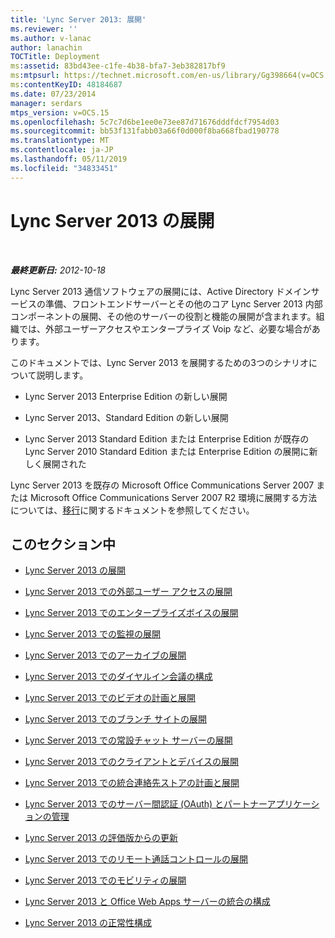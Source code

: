 ```yaml
---
title: 'Lync Server 2013: 展開'
ms.reviewer: ''
ms.author: v-lanac
author: lanachin
TOCTitle: Deployment
ms:assetid: 83bd43ee-c1fe-4b38-bfa7-3eb382817bf9
ms:mtpsurl: https://technet.microsoft.com/en-us/library/Gg398664(v=OCS.15)
ms:contentKeyID: 48184687
ms.date: 07/23/2014
manager: serdars
mtps_version: v=OCS.15
ms.openlocfilehash: 5c7c7d6be1ee0e73ee87d71676dddfdcf7954d03
ms.sourcegitcommit: bb53f131fabb03a66f0d000f8ba668fbad190778
ms.translationtype: MT
ms.contentlocale: ja-JP
ms.lasthandoff: 05/11/2019
ms.locfileid: "34833451"
---
```

<div data-xmlns="http://www.w3.org/1999/xhtml">

<div class="topic" data-xmlns="http://www.w3.org/1999/xhtml" data-msxsl="urn:schemas-microsoft-com:xslt" data-cs="http://msdn.microsoft.com/en-us/">

<div data-asp="http://msdn2.microsoft.com/asp">

# <a name="deployment-of-lync-server-2013"></a>Lync Server 2013 の展開

</div>

<div id="mainSection">

<div id="mainBody">

<span> </span>

_**最終更新日:** 2012-10-18_

Lync Server 2013 通信ソフトウェアの展開には、Active Directory ドメインサービスの準備、フロントエンドサーバーとその他のコア Lync Server 2013 内部コンポーネントの展開、その他のサーバーの役割と機能の展開が含まれます。組織では、外部ユーザーアクセスやエンタープライズ Voip など、必要な場合があります。

このドキュメントでは、Lync Server 2013 を展開するための3つのシナリオについて説明します。

  - Lync Server 2013 Enterprise Edition の新しい展開

  - Lync Server 2013、Standard Edition の新しい展開

  - Lync Server 2013 Standard Edition または Enterprise Edition が既存の Lync Server 2010 Standard Edition または Enterprise Edition の展開に新しく展開された

Lync Server 2013 を既存の Microsoft Office Communications Server 2007 または Microsoft Office Communications Server 2007 R2 環境に展開する方法については、[移行](migration.md)に関するドキュメントを参照してください。

<div>

## <a name="in-this-section"></a>このセクション中

  - [Lync Server 2013 の展開](lync-server-2013-deploying-lync-server.md)

  - [Lync Server 2013 での外部ユーザー アクセスの展開](lync-server-2013-deploying-external-user-access.md)

  - [Lync Server 2013 でのエンタープライズボイスの展開](lync-server-2013-deploying-enterprise-voice.md)

  - [Lync Server 2013 での監視の展開](lync-server-2013-deploying-monitoring.md)

  - [Lync Server 2013 でのアーカイブの展開](lync-server-2013-deploying-archiving.md)

  - [Lync Server 2013 でのダイヤルイン会議の構成](lync-server-2013-configuring-dial-in-conferencing.md)

  - [Lync Server 2013 でのビデオの計画と展開](lync-server-2013-planning-and-deploying-video.md)

  - [Lync Server 2013 でのブランチ サイトの展開](lync-server-2013-deploying-branch-sites.md)

  - [Lync Server 2013 での常設チャット サーバーの展開](lync-server-2013-deploying-persistent-chat-server.md)

  - [Lync Server 2013 でのクライアントとデバイスの展開](lync-server-2013-deploying-clients-and-devices.md)

  - [Lync Server 2013 での統合連絡先ストアの計画と展開](lync-server-2013-planning-and-deploying-unified-contact-store.md)

  - [Lync Server 2013 でのサーバー間認証 (OAuth) とパートナーアプリケーションの管理](lync-server-2013-managing-server-to-server-authentication-oauth-and-partner-applications.md)

  - [Lync Server 2013 の評価版からの更新](lync-server-2013-updating-from-the-evaluation-version.md)

  - [Lync Server 2013 でのリモート通話コントロールの展開](lync-server-2013-deploying-remote-call-control.md)

  - [Lync Server 2013 でのモビリティの展開](lync-server-2013-deploying-mobility.md)

  - [Lync Server 2013 と Office Web Apps サーバーの統合の構成](lync-server-2013-enabling-office-web-apps-server-and-lync-server-2013.md)

  - [Lync Server 2013 の正常性構成](lync-server-2013-health-configuration-in-lync-server.md)

</div>

</div>

<span> </span>

</div>

</div>

</div>

